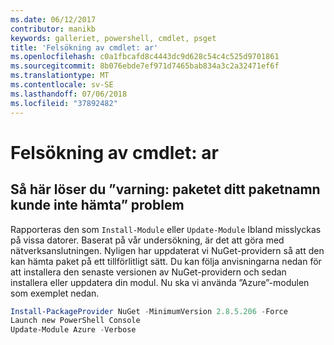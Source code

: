 ```yaml
---
ms.date: 06/12/2017
contributor: manikb
keywords: galleriet, powershell, cmdlet, psget
title: 'Felsökning av cmdlet: ar'
ms.openlocfilehash: c0a1fbcafd8c4443dc9d628c54c4c525d9701861
ms.sourcegitcommit: 8b076ebde7ef971d7465bab834a3c2a32471ef6f
ms.translationtype: MT
ms.contentlocale: sv-SE
ms.lasthandoff: 07/06/2018
ms.locfileid: "37892482"
---
```

# <a name="troubleshooting-cmdlets"></a>Felsökning av cmdlet: ar

## <a name="how-to-resolve-warning-package-your-package-name-failed-to-download-issue"></a>Så här löser du ”varning: paketet ditt paketnamn kunde inte hämta” problem

Rapporteras den som `Install-Module` eller `Update-Module` Ibland misslyckas på vissa datorer.
Baserat på vår undersökning, är det att göra med nätverksanslutningen.
Nyligen har uppdaterat vi NuGet-providern så att den kan hämta paket på ett tillförlitligt sätt.
Du kan följa anvisningarna nedan för att installera den senaste versionen av NuGet-providern och sedan installera eller uppdatera din modul.
Nu ska vi använda ”Azure”-modulen som exemplet nedan.

```powershell
Install-PackageProvider NuGet -MinimumVersion 2.8.5.206 -Force
Launch new PowerShell Console
Update-Module Azure -Verbose
```